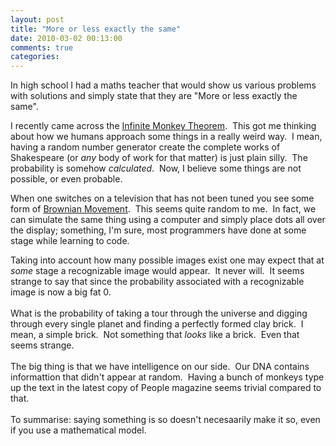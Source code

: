 ```yaml
---
layout: post
title: "More or less exactly the same"
date: 2010-03-02 00:13:00
comments: true
categories: 
---
```


<p>In high school I had a maths teacher that would show us various problems with solutions and simply state that they are "More or less exactly the same".</p>
<p>I recently came across the <a href="http://en.wikipedia.org/wiki/Infinite_monkey_theorem">Infinite Monkey Theorem</a>.&nbsp; This got me thinking about how we humans approach some things in a really weird way.&nbsp; I mean, having a random number generator create the complete works of Shakespeare (or <em>any</em> body of work for that matter) is just plain silly.&nbsp; The probability is somehow <em>calculated</em>.&nbsp; Now, I believe some things are not possible, or even probable.</p>
<p>When one switches on a television that has not been tuned you see some form of <a href="http://en.wikipedia.org/wiki/Brownian_motion">Brownian Movement</a>.&nbsp; This seems quite random to me.&nbsp; In fact, we can simulate the same thing using a computer and simply place dots all over the display; something, I'm sure, most programmers have done at some stage while learning to code.</p>
<div>Taking into account how many possible images exist one may expect that at <em>some</em> stage a recognizable image would appear.&nbsp; It never will.&nbsp; It seems strange to say that since the probability associated with a recognizable image is now a big fat 0.</div>
<div><br /></div>
<div>What is the probability of taking a tour through the universe and digging through every single planet and finding a perfectly formed clay brick.&nbsp; I mean, a simple brick.&nbsp; Not something that <em>looks </em>like a brick.&nbsp; Even that seems strange.</div>
<div><br /></div>
<div>The big thing is that we have intelligence on our side.&nbsp; Our DNA contains informattion that didn't appear at random.&nbsp; Having a bunch of monkeys type up the text in the latest copy of People magazine seems trivial compared to that.</div>
<div><br /></div>
<div>To summarise: saying something is so doesn't necesaarily make it so, even if you use a mathematical model.<br /></div>